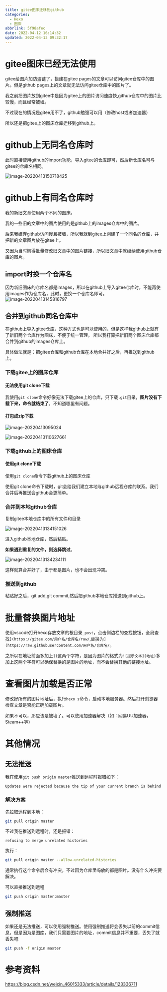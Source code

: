 ```yaml
---
title: gitee图床迁移到github
categories: 
  - Hexo
  - 图床
abbrlink: 5f98afec
date: 2022-04-12 16:14:32
updated: 2022-04-13 09:32:17
---
```

# gitee图床已经无法使用

gitee给图片加防盗链了，搭建在gitee pages的文章可以访问gitee仓库中的图片。但是github pages上的文章就无法访问gitee仓库中的图片了。

我之前把图片放到gitee中是因为gitee上的图片访问速度快,github仓库中的图片比较慢，而且经常被墙。

不过现在的情况是gitee用不了，github勉强可以用（修改host或者加速器）

所以还是把gitee上的图床仓库迁移到github上。
<!-- more -->

# github上无同名仓库时

此时直接使用github的import功能，导入gitee的仓库即可，然后新仓库名可与gitee的仓库名相同。

![image-20220413150718425](https://raw.githubusercontent.com/lanlan2017/images/master/Blog/2022/04/20220413150718.png)

# github上有同名仓库时

我的新旧文章使用两个不同的图床。

我的一些旧的文章中的图片使用的是github上的images仓库中的图片。

后来我嫌弃github访问慢且被墙，所以我就到gitee上创建了一个同名的仓库，并把新的文章图片放在gitee上。

又因为当时懒得批量修改旧文章中的图片链接，所以旧文章中就继续使用github仓库的图片。

## import时换一个仓库名
因为新旧图床的仓库名都是images，所以在github上导入gitee仓库时，不能再使用images作为仓库名，此时，更换一个仓库名即可。
![image-20220413145816797](https://raw.githubusercontent.com/lanlan2017/images/master/Blog/2022/04/20220413145826.png)

## 合并到github同名仓库中
在github上导入gitee仓库，这种方式也是可以使用的，但是这样我github上就有了新旧两个仓库作为图床，不便于统一管理。
所以我打算把新旧两个图床仓库都合并到github的images仓库上。

具体做法就是：把gitee仓库和github仓库在本地合并好之后，再推送到github上。

### 下载gitee上的图床仓库

#### 无法使用git clone下载

我使用`git clone`命令好像无法下载gitee上的仓库，只下载`.git`目录，**图片没有下载下来，命令就结束了**，不知道哪里有问题。

#### 打包成zip下载

![image-20220413095024](https://raw.githubusercontent.com/lanlan2017/images/master/Blog/2022/04/20220413095024.png)

![image-20220413110627661](https://raw.githubusercontent.com/lanlan2017/images/master/Blog/2022/04/20220413110634.png)



### 下载github上的图床仓库

#### 使用git clone下载

使用`git clone`命令下载github上的图床仓库

使用git clone命令下载时，git会给我们建立本地与github远程仓库的联系。我们合并后再推送会github会更简单。

### 合并到本地github仓库

复制gitee本地仓库中的所有文件和目录

![image-20220413134151026](https://raw.githubusercontent.com/lanlan2017/images/master/Blog/2022/04/20220413134151.png)

进入github本地仓库，然后粘贴。

**如果遇到重复的文件，则选择跳过**。

![image-20220413134234111](https://raw.githubusercontent.com/lanlan2017/images/master/Blog/2022/04/20220413134234.png)

这样就算合并好了，由于都是图片，也不会出现冲突。

### 推送到github

粘贴好之后，git add,git commit,然后把github本地仓库推送到github上。

# 批量替换图片地址

使用vscode打开hexo存放文章的根目录`_post`，点击侧边栏的查找按钮，全局查找`](https://gitee.com/用户名/仓库名/raw/`,替换为`](https://raw.githubusercontent.com/用户名/仓库名/`。

之所以在地址前面多加上`](`这两个字符，是因为图片的格式为`![提示文本](地址)`多加上这两个字符可以确保替换的是图片的地址，而不会替换其他的链接地址。

# 查看图片加载是否正常

修改好所有的图片地址后，执行`hexo s`命令，启动本地服务器。然后打开浏览器检查文章是否能正确加载图片。

如果不可以，那应该是被墙了。可以使用加速器解决（如：网易UU加速器，Steam++等）



# 其他情况

## 无法推送

我在使用`git push origin master`推送到远程时报错如下：

```
Updates were rejected because the tip of your current branch is behind
```

### 解决方案

先拉取远程到本地：

```bash
git pull origin master
```

不过我在推送到远程时，还是报错：

```
refusing to merge unrelated histories
```

执行：

```bash
git pull origin master --allow-unrelated-histories
```

通常执行这个命令后会有冲突，不过因为仓库里吗放的都是图片。没有什么冲突要解决。

可以直接推送到远程

```bash
git push origin master:master
```

## 强制推送

如果还是无法推送，可以使用强制推送。使用强制推送将会丢失以前的commit信息，但是因为是图库，我们只需要图片的地址，commit信息并不重要，丢失了就丢失吧

```bash
git push -f origin master
```



# 参考资料

https://blog.csdn.net/weixin_46015333/article/details/123336711

